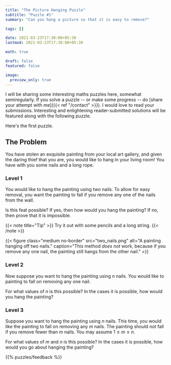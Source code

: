 ```yaml
---
title: "The Picture Hanging Puzzle"
subtitle: "Puzzle #1"
summary: "Can you hang a picture so that it is easy to remove?"

tags: []

date: 2021-03-23T17:30:00+05:30
lastmod: 2021-03-23T17:30:00+05:30

math: true

draft: false
featured: false

image:
  preview_only: true
---
```


I will be sharing some interesting maths puzzles here, somewhat semiregularly. If you solve a puzzle -- or make some progress -- do  [share your attempt with me]({{< ref "/contact" >}}). I would love to read your submissions. Interesting and enlightening reader-submitted solutions will be featured along with the following puzzle.

Here's the first puzzle.

## The Problem

You have stolen an exquisite painting from your local art gallery, and given the daring thief that you are, you would like to hang in your living room! You have with you some nails and a long rope.

### Level 1

You would like to hang the painting using two nails. To allow for easy removal, you want the painting to fall if you remove any one of the nails from the wall.

 Is this feat possible? If yes, then how would you hang the painting? If no, then prove that it is impossible.

{{< note title="Tip" >}}
Try it out with some pencils and a long string.
 {{< /note >}}

{{< figure class="medium no-border" src="two_nails.png" alt="A painting hanging off two nails."  caption="This method _does not_ work, because if you remove any one nail, the painting still hangs from the other nail." >}}

### Level 2

Now suppose you want to hang the painting using $n$ nails. You would like to painting to fall on removing any one nail.

For what values of $n$ is this possible? 
In the cases it is possible, how would you hang the painting?

### Level 3

Suppose you want to hang the painting using $n$ nails. This time, you would like the painting to fall on removing any $m$ nails. The painting should not fall if you remove fewer than $m$ nails.
You may assume $1 \le m \le n$. 

For what values of $m$ and $n$ is this possible? 
In the cases it is possible, how would you go about hanging the painting?

{{% puzzles/feedback %}}